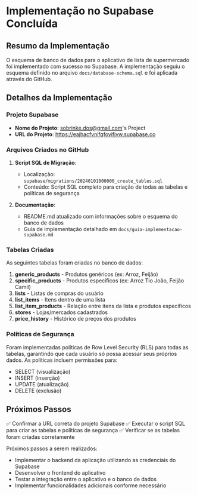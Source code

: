 # Implementação no Supabase Concluída

## Resumo da Implementação

O esquema de banco de dados para o aplicativo de lista de supermercado foi implementado com sucesso no Supabase. A implementação seguiu o esquema definido no arquivo `docs/database-schema.sql` e foi aplicada através do GitHub.

## Detalhes da Implementação

### Projeto Supabase

- **Nome do Projeto**: sobrinke.dos@gmail.com's Project
- **URL do Projeto**: https://eajhacfvnifqfovifjyw.supabase.co

### Arquivos Criados no GitHub

1. **Script SQL de Migração**:
   - Localização: `supabase/migrations/20240101000000_create_tables.sql`
   - Conteúdo: Script SQL completo para criação de todas as tabelas e políticas de segurança

2. **Documentação**:
   - README.md atualizado com informações sobre o esquema do banco de dados
   - Guia de implementação detalhado em `docs/guia-implementacao-supabase.md`

### Tabelas Criadas

As seguintes tabelas foram criadas no banco de dados:

1. **generic_products** - Produtos genéricos (ex: Arroz, Feijão)
2. **specific_products** - Produtos específicos (ex: Arroz Tio João, Feijão Camil)
3. **lists** - Listas de compras do usuário
4. **list_items** - Itens dentro de uma lista
5. **list_item_products** - Relação entre itens da lista e produtos específicos
6. **stores** - Lojas/mercados cadastrados
7. **price_history** - Histórico de preços dos produtos

### Políticas de Segurança

Foram implementadas políticas de Row Level Security (RLS) para todas as tabelas, garantindo que cada usuário só possa acessar seus próprios dados. As políticas incluem permissões para:

- SELECT (visualização)
- INSERT (inserção)
- UPDATE (atualização)
- DELETE (exclusão)

## Próximos Passos

✅ Confirmar a URL correta do projeto Supabase
✅ Executar o script SQL para criar as tabelas e políticas de segurança
✅ Verificar se as tabelas foram criadas corretamente

Próximos passos a serem realizados:

- Implementar o backend da aplicação utilizando as credenciais do Supabase
- Desenvolver o frontend do aplicativo
- Testar a integração entre o aplicativo e o banco de dados
- Implementar funcionalidades adicionais conforme necessário